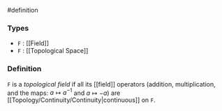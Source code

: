 #definition
### Types
- `F` : [[Field]] 
- `F` : [[Topological Space]]
### Definition
`F` is a *topological field* if all its [[field]] operators (addition, multiplication, and the maps: $a \mapsto a^{-1}$ and $a \mapsto -a$) are [[Topology/Continuity/Continuity|continuous]] on `F`.